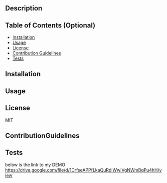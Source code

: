 # 
  ## Description
  

  ## Table of Contents (Optional)
  
  - [Installation](#installation)
  - [Usage](#usage)
  - [License](#license)
  - [Contribution Guidelines](#contributionguidelines)
  - [Tests](#tests)
  
## Installation
  

## Usage
  
 
 ## License
  MIT

 ## ContributionGuidelines
  

  ## Tests
  
  below is the link to my DEMO
https://drive.google.com/file/d/1DrfseAPPfLkaQuRdIWwiVgNWmBqPu4hH/view
